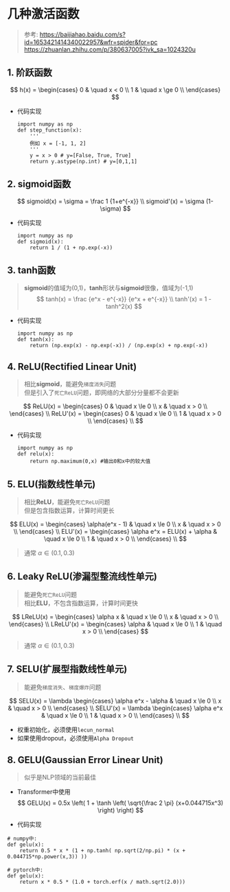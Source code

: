 # 几种激活函数
> 参考: https://baijiahao.baidu.com/s?id=1653421414340022957&wfr=spider&for=pc
> https://zhuanlan.zhihu.com/p/380637005?ivk_sa=1024320u

## 1. 阶跃函数
$$
    h(x) =  \begin{cases}
            0 & \quad x < 0 \\
            1 & \quad x \ge 0 \\
            \end{cases}
$$
- 代码实现
    ```
    import numpy as np
    def step_function(x):
        '''
        例如 x = [-1, 1, 2]
        '''
        y = x > 0 # y=[False, True, True]
        return y.astype(np.int) # y=[0,1,1]
    ```

## 2. sigmoid函数
$$
    sigmoid(x) = \sigma = \frac 1 {1+e^{-x}} \\
    sigmoid'(x) = \sigma (1-\sigma)
$$
- 代码实现
    ```
    import numpy as np
    def sigmoid(x):
        return 1 / (1 + np.exp(-x))
    ```

## 3. tanh函数
> **sigmoid**的值域为(0,1)，**tanh**形状与**sigmoid**很像，值域为(-1,1)
$$
    tanh(x) = \frac {e^x - e^{-x}} {e^x + e^{-x}} \\
    tanh'(x) = 1 - tanh^2(x)
$$
- 代码实现
    ```
    import numpy as np
    def tanh(x):
        return (np.exp(x) - np.exp(-x)) / (np.exp(x) + np.exp(-x))
    ```

## 4. ReLU(Rectified Linear Unit)
> 相比**sigmoid**，能避免`梯度消失`问题  
> 但是引入了`死亡ReLU`问题，即网络的大部分分量都不会更新

$$
    ReLU(x) =
    \begin{cases}
        0 & \quad x \le 0 \\
        x & \quad x > 0 \\
    \end{cases} \\
    ReLU'(x) =
    \begin{cases}
        0 & \quad x \le 0 \\
        1 & \quad x > 0 \\
    \end{cases} \\
$$
- 代码实现
    ```
    import numpy as np
    def relu(x):
        return np.maximum(0,x) #输出0和x中的较大值
    ```

## 5. ELU(指数线性单元)
> 相比**ReLU**，能避免`死亡ReLU`问题  
> 但是包含指数运算，计算时间更长

$$
    ELU(x) =
    \begin{cases}
        \alpha(e^x - 1) & \quad x \le 0 \\
        x & \quad x > 0 \\
    \end{cases} \\
    ELU'(x) =
    \begin{cases}
        \alpha e^x = ELU(x) + \alpha & \quad x \le 0 \\
        1 & \quad x > 0 \\
    \end{cases} \\
$$
> 通常 $\alpha \in (0.1, 0.3)$

## 6. Leaky ReLU(渗漏型整流线性单元)
> 能避免`死亡ReLU`问题  
> 相比**ELU**，不包含指数运算，计算时间更快

$$
    LReLU(x) =
    \begin{cases}
        \alpha x & \quad x \le 0 \\
        x & \quad x > 0 \\
    \end{cases} \\
    LReLU'(x) = 
    \begin{cases}
        \alpha & \quad x \le 0 \\
        1 & \quad x > 0 \\
    \end{cases}
$$
> 通常 $\alpha \in (0.1, 0.3)$

## 7. SELU(扩展型指数线性单元)
> 能避免`梯度消失`、`梯度爆炸`问题  

$$
    SELU(x) =  \lambda 
    \begin{cases}
        \alpha e^x - \alpha & \quad x \le 0 \\
        x & \quad x > 0 \\
    \end{cases} \\
    SELU'(x) = \lambda
    \begin{cases}
        \alpha e^x & \quad x \le 0 \\
        1 & \quad x > 0 \\
    \end{cases} \\
$$
- 权重初始化，必须使用`lecun_normal`
- 如果使用dropout，必须使用`Alpha Dropout`

## 8. GELU(Gaussian Error Linear Unit)
> 似乎是NLP领域的当前最佳

- Transformer中使用
$$
    GELU(x) = 0.5x \left( 1 + \tanh \left( \sqrt{\frac 2 \pi} (x+0.044715x^3) \right) \right)
$$

- 代码实现
```
# numpy中:
def gelu(x):
    return 0.5 * x * (1 + np.tanh( np.sqrt(2/np.pi) * (x + 0.044715*np.power(x,3)) ))

# pytorch中:
def gelu(x):
    return x * 0.5 * (1.0 + torch.erf(x / math.sqrt(2.0)))
```